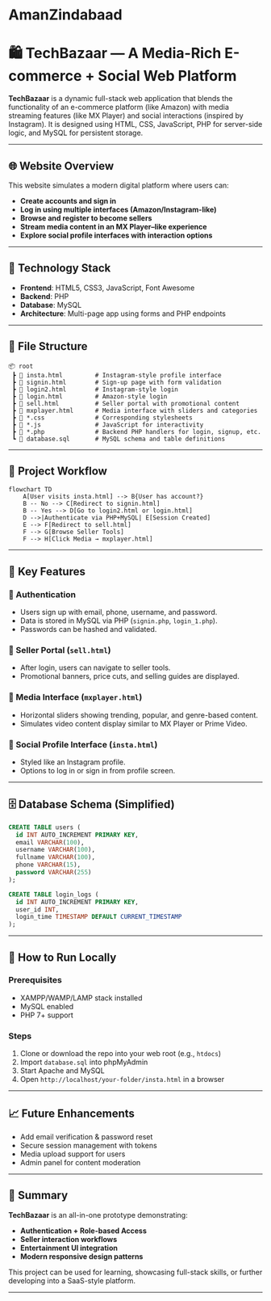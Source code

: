 # AmanZindabaad

# 🛍️ TechBazaar — A Media-Rich E-commerce + Social Web Platform

**TechBazaar** is a dynamic full-stack web application that blends the functionality of an e-commerce platform (like Amazon) with media streaming features (like MX Player) and social interactions (inspired by Instagram). It is designed using HTML, CSS, JavaScript, PHP for server-side logic, and MySQL for persistent storage.

---

## 🌐 Website Overview

This website simulates a modern digital platform where users can:

- **Create accounts and sign in**
- **Log in using multiple interfaces (Amazon/Instagram-like)**
- **Browse and register to become sellers**
- **Stream media content in an MX Player–like experience**
- **Explore social profile interfaces with interaction options**

---

## 🔧 Technology Stack

- **Frontend**: HTML5, CSS3, JavaScript, Font Awesome
- **Backend**: PHP
- **Database**: MySQL
- **Architecture**: Multi-page app using forms and PHP endpoints

---

## 📁 File Structure

```
📦 root
 ┣ 📜 insta.html         # Instagram-style profile interface
 ┣ 📜 signin.html        # Sign-up page with form validation
 ┣ 📜 login2.html        # Instagram-style login
 ┣ 📜 login.html         # Amazon-style login
 ┣ 📜 sell.html          # Seller portal with promotional content
 ┣ 📜 mxplayer.html      # Media interface with sliders and categories
 ┣ 📜 *.css              # Corresponding stylesheets
 ┣ 📜 *.js               # JavaScript for interactivity
 ┣ 📜 *.php              # Backend PHP handlers for login, signup, etc.
 ┗ 📂 database.sql       # MySQL schema and table definitions
```

---

## 🧠 Project Workflow

```mermaid
flowchart TD
    A[User visits insta.html] --> B{User has account?}
    B -- No --> C[Redirect to signin.html]
    B -- Yes --> D[Go to login2.html or login.html]
    D -->|Authenticate via PHP+MySQL| E[Session Created]
    E --> F[Redirect to sell.html]
    F --> G[Browse Seller Tools]
    F --> H[Click Media → mxplayer.html]
```

---

## 📌 Key Features

### 🔐 Authentication
- Users sign up with email, phone, username, and password.
- Data is stored in MySQL via PHP (`signin.php`, `login_1.php`).
- Passwords can be hashed and validated.

### 🛒 Seller Portal (`sell.html`)
- After login, users can navigate to seller tools.
- Promotional banners, price cuts, and selling guides are displayed.

### 🎥 Media Interface (`mxplayer.html`)
- Horizontal sliders showing trending, popular, and genre-based content.
- Simulates video content display similar to MX Player or Prime Video.

### 👤 Social Profile Interface (`insta.html`)
- Styled like an Instagram profile.
- Options to log in or sign in from profile screen.

---

## 🗄️ Database Schema (Simplified)

```sql
CREATE TABLE users (
  id INT AUTO_INCREMENT PRIMARY KEY,
  email VARCHAR(100),
  username VARCHAR(100),
  fullname VARCHAR(100),
  phone VARCHAR(15),
  password VARCHAR(255)
);

CREATE TABLE login_logs (
  id INT AUTO_INCREMENT PRIMARY KEY,
  user_id INT,
  login_time TIMESTAMP DEFAULT CURRENT_TIMESTAMP
);
```

---

## 🚀 How to Run Locally

### Prerequisites
- XAMPP/WAMP/LAMP stack installed
- MySQL enabled
- PHP 7+ support

### Steps

1. Clone or download the repo into your web root (e.g., `htdocs`)
2. Import `database.sql` into phpMyAdmin
3. Start Apache and MySQL
4. Open `http://localhost/your-folder/insta.html` in a browser

---

## 📈 Future Enhancements

- Add email verification & password reset
- Secure session management with tokens
- Media upload support for users
- Admin panel for content moderation

---

## 💬 Summary

**TechBazaar** is an all-in-one prototype demonstrating:

- **Authentication + Role-based Access**
- **Seller interaction workflows**
- **Entertainment UI integration**
- **Modern responsive design patterns**

This project can be used for learning, showcasing full-stack skills, or further developing into a SaaS-style platform.

---

